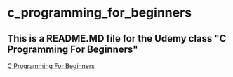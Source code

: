 # c_programming_for_beginners

## This is a README.MD file for the Udemy class "C Programming For Beginners"

[C Programming For Beginners](https://www.udemy.com/course/c-programming-for-beginners-)
